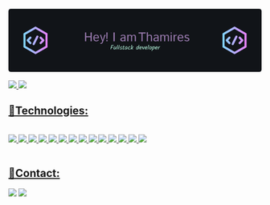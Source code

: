


 ![Header](https://github.com/thamirespereira/thamirespereira/blob/main/github-header-image%20(2).png?raw=true)


 <div align = left>
  <a href="https://github.com/thamirespereira">
  <img height="200em" src="https://github-readme-stats.vercel.app/api?username=thamirespereira&show_icons=true&theme=tokyonight"/>

  <img height="200em" src="https://github-readme-stats.vercel.app/api/top-langs/?username=thamirespereira&layout=compact&langs_count=7&theme=radical"/>
 </div>

<h2>🔗Technologies:</h2>
<div align = left>
   <br>

  <img src="https://img.shields.io/badge/Java-ED8B00?style=for-the-badge&logo=openjdk&logoColor=white"/>
  <img src="https://img.shields.io/badge/Spring-6DB33F?style=for-the-badge&logo=spring&logoColor=white"/>
  <img src="https://img.shields.io/badge/TypeScript-007ACC?style=for-the-badge&logo=typescript&logoColor=white"/>
 <img src="https://img.shields.io/badge/React-20232A?style=for-the-badge&logo=react&logoColor=61DAFB"/>
 <img src="https://img.shields.io/badge/HTML5-E34F26?style=for-the-badge&logo=html5&logoColor=white"/>
 <img src="https://img.shields.io/badge/CSS3-1572B6?style=for-the-badge&logo=css3&logoColor=white"/>
 <img src="https://img.shields.io/badge/Tailwind_CSS-38B2AC?style=for-the-badge&logo=tailwind-css&logoColor=white"/>
 <img src="https://img.shields.io/badge/Python-3776AB?style=for-the-badge&logo=python&logoColor=white"/>
 <img src="https://img.shields.io/badge/MySQL-005C84?style=for-the-badge&logo=mysql&logoColor=white"/>
 <img src="https://img.shields.io/badge/Amazon_AWS-232F3E?style=for-the-badge&logo=amazon-aws&logoColor=white"/>
 <img src="https://img.shields.io/badge/Visual_Studio_Code-0078D4?style=for-the-badge&logo=visual%20studio%20code&logoColor=white"/>
 <img src="https://img.shields.io/badge/Trello-0052CC?style=for-the-badge&logo=trello&logoColor=white"/>
 <img src="https://img.shields.io/badge/GIT-E44C30?style=for-the-badge&logo=git&logoColor=white"/>
 <img src="https://img.shields.io/badge/Zorin%20OS-0CC1F3?style=for-the-badge&logo=zorin&logoColor=white"/>
  
   
</div>
 <br>

 <div align = left>
  <h2>🔗Contact: </h2>
   <a href = "mailto:thamiresfrpereira2@gmail.com"><img src="https://img.shields.io/badge/Gmail-D14836?style=for-the-badge&logo=gmail&logoColor=white"/ target="_blank"></a>
  <a href="https://www.linkedin.com/in/thamirespereira-dev/" target="_blank"><img src="https://img.shields.io/badge/LinkedIn-0077B5?style=for-the-badge&logo=linkedin&logoColor=white"/ target="_blank"></a> 
 
